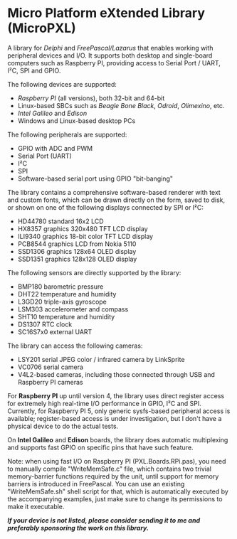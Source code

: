 # Micro Platform eXtended Library (MicroPXL)
A library for *Delphi* and *FreePascal/Lazarus* that enables working with peripheral devices and I/O. It supports both desktop and single-board computers such as Raspberry PI, providing access to Serial Port / UART, I²C, SPI and GPIO.

The following devices are supported:
* *Raspberry PI* (all versions), both 32-bit and 64-bit
* Linux-based SBCs such as *Beagle Bone Black*, *Odroid*, *Olimexino*, etc.
* *Intel Galileo* and *Edison*
* Windows and Linux-based desktop PCs

The following peripherals are supported:
* GPIO with ADC and PWM
* Serial Port (UART)
* I²C
* SPI
* Software-based serial port using GPIO "bit-banging"

The library contains a comprehensive software-based renderer with text and custom fonts, which can be drawn directly on the form, saved to disk, or shown on one of the following displays connected by SPI or I²C:
* HD44780 standard 16x2 LCD
* HX8357 graphics 320x480 TFT LCD display
* ILI9340 graphics 18-bit color TFT LCD display
* PCB8544 graphics LCD from Nokia 5110
* SSD1306 graphics 128x64 OLED display
* SSD1351 graphics 128x128 OLED display

The following sensors are directly supported by the library:
* BMP180 barometric pressure
* DHT22 temperature and humidity
* L3GD20 triple-axis gyroscope
* LSM303 accelerometer and compass
* SHT10 temperature and humidity
* DS1307 RTC clock
* SC16S7x0 external UART

The library can access the following cameras:
* LSY201 serial JPEG color / infrared camera by LinkSprite
* VC0706 serial camera
* V4L2-based cameras, including those connected through USB and Raspberry PI cameras

For **Raspberry PI** up until version 4, the library uses direct register access for extremely high real-time I/O performance in GPIO, I²C and SPI.
Currently, for Raspberry PI 5, only generic sysfs-based peripheral access is available; register-based access is under investigation, but I don't have a physical device to do the actual tests.

On **Intel Galileo** and **Edison** boards, the library does automatic multiplexing and supports fast GPIO on specific pins that have such feature.

Note: when using fast I/O on Raspberry PI (PXL.Boards.RPi.pas), you need to manually compile "WriteMemSafe.c" file, which contains two trivial memory-barrier functions required by the unit, until support for memory barriers is introduced in FreePascal. You can use an existing "WriteMemSafe.sh" shell script for that, which is automatically executed by the accompanying examples, just make sure to change its permissions to make it executable.

***If your device is not listed, please consider sending it to me and preferably sponsoring the work on this library.***
